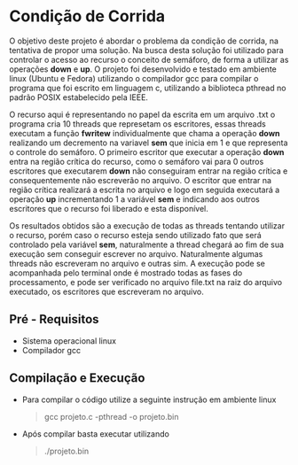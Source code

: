 # Condição de Corrida

O objetivo deste projeto é abordar o problema da condição de corrida, na tentativa de propor uma solução. Na busca desta solução foi utilizado para controlar o acesso ao recurso o conceito de semáforo, de forma a utilizar as operações **down** e **up**. O projeto foi desenvolvido e testado em ambiente linux (Ubuntu e Fedora) utilizando o compilador gcc para compilar o programa que foi escrito em linguagem c, utilizando a biblioteca pthread no padrão POSIX estabelecido pela IEEE.

O recurso aqui é representando no papel da escrita em um arquivo .txt o programa cria 10 threads que represetam os escritores, essas threads executam a função **fwritew** individualmente que chama a operação **down** realizando um decremento na variavel **sem** que inicia em 1 e que representa o controle do semáforo. O primeiro escritor que executar a operação **down** entra na região crítica do recurso, como o semáforo vai para 0 outros escritores que executarem **down** não conseguiram entrar na região crítica e consequentemente não escreverão no arquivo. O escritor que entrar na região crítica realizará a escrita no arquivo e logo em seguida executará a operação **up** incrementando 1 a variável **sem** e indicando aos outros escritores que o recurso foi liberado e esta disponível.

Os resultados obtidos são a execução de todas as threads tentando utilizar o recurso, porém caso o recurso esteja sendo utilizado fato que será controlado pela variável **sem**, naturalmente a thread chegará ao fim de sua execução sem conseguir escrever no arquivo. Naturalmente algumas threads não escreveram no arquivo e outras sim. A execução pode se acompanhada pelo terminal onde é mostrado todas as fases do processamento, e pode ser verificado no arquivo file.txt na raiz do arquivo executado, os escritores que escreveram no arquivo.

## Pré - Requisitos

- Sistema operacional linux
- Compilador gcc

## Compilação e Execução

- Para compilar o código utilize a seguinte instrução em ambiente linux

	> gcc projeto.c -pthread -o projeto.bin

- Após compilar basta executar utilizando

	> ./projeto.bin
